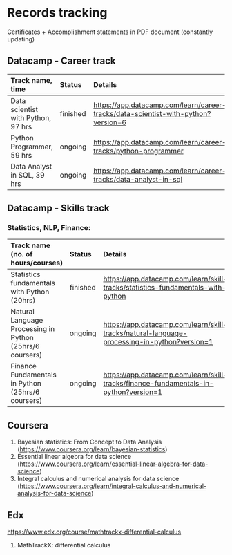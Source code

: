 # Records tracking

Certificates + Accomplishment statements in PDF document (constantly updating)

## Datacamp - Career track
| Track name, time                           |Status | Details                                                                                         |
|:-------------------------------------------|:--------|:----------------------------------------------------------------------------------------------|
|Data scientist with Python, 97 hrs          |finished |https://app.datacamp.com/learn/career-tracks/data-scientist-with-python?version=6              |
|Python Programmer, 59 hrs                   |ongoing  |https://app.datacamp.com/learn/career-tracks/python-programmer                                 |
|Data Analyst in SQL, 39 hrs                 |ongoing  |https://app.datacamp.com/learn/career-tracks/data-analyst-in-sql                               | 
 
## Datacamp - Skills track
### Statistics, NLP, Finance:
| Track name (no. of hours/courses)                         | Status | Details                                                                           |
|:----------------------------------------------------------|:-------|:----------------------------------------------------------------------------------|
| Statistics fundamentals with Python (20hrs)               |finished| https://app.datacamp.com/learn/skill-tracks/statistics-fundamentals-with-python   |
| Natural Language Processing in Python (25hrs/6 coursers)  |ongoing | https://app.datacamp.com/learn/skill-tracks/natural-language-processing-in-python?version=1 |
| Finance Fundamentals in Python (25hrs/6 coursers)       |ongoing | https://app.datacamp.com/learn/skill-tracks/finance-fundamentals-in-python?version=1


## Coursera
1. Bayesian statistics: From Concept to Data Analysis (https://www.coursera.org/learn/bayesian-statistics)
2. Essential linear algebra for data science (https://www.coursera.org/learn/essential-linear-algebra-for-data-science)
3. Integral calculus and numerical analysis for data science (https://www.coursera.org/learn/integral-calculus-and-numerical-analysis-for-data-science)

## Edx
https://www.edx.org/course/mathtrackx-differential-calculus
1. MathTrackX: differential calculus
